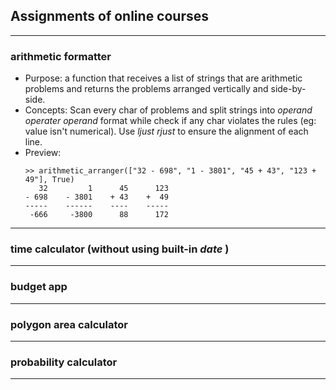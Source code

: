 ## Assignments of online courses
---

### arithmetic formatter

* Purpose: a function that receives a list of strings that are arithmetic problems and returns the problems arranged vertically and side-by-side.
* Concepts: 
Scan every char of problems and split strings into *operand operater operand* format while check if any char violates the rules (eg: value isn't numerical). Use *ljust* *rjust* to ensure the alignment of each line.
* Preview:
    ```
   >> arithmetic_arranger(["32 - 698", "1 - 3801", "45 + 43", "123 + 49"], True)
       32         1      45      123
    - 698    - 3801    + 43    +  49
    -----    ------    ----    -----
     -666     -3800      88      172
    ```
---
### time calculator (without using built-in *date* ) 
---
### budget app
---
### polygon area calculator
---
### probability calculator
---
